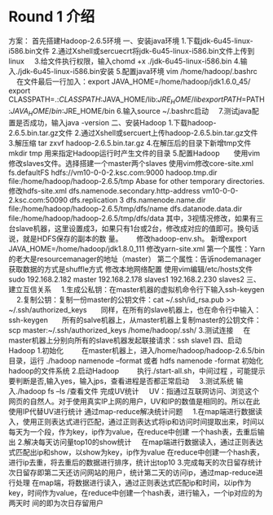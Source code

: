 # Round 1 介绍
方案：
  首先搭建Hadoop-2.6.5环境
  一、安装java环境
     1.下载jdk-6u45-linux-i586.bin文件
     2.通过Xshell或sercuecrt将jdk-6u45-linux-i586.bin文件上传到linux
     3.给文件执行权限，输入chomd +x ./jdk-6u45-linux-i586.bin
     4.输入./jdk-6u45-linux-i586.bin安装
     5.配置java环境
        vim /home/hadoop/.bashrc
        在文件最后一行加入：export JAVA_HOME=/home/hadoop/jdk1.6.0_45/
                          export CLASSPATH=.:$CLASSPATH:$JAVA_HOME/lib:$JRE_HOME/lib
                          export PATH=$PATH:$JAVA_HOME/bin:$JRE_HOME/bin
     6.输入source ~/.bashrc启动
     7.测试java配置是否成功，输入java -version
  二、安装Hadoop
    1.下载hadoop-2.6.5.bin.tar.gz文件
    2.通过Xshell或sercuert上传hadoop-2.6.5.bin.tar.gz文件
    3.解压缩 tar zxvf hadoop-2.6.5.bin.tar.gz
    4.在解压后的目录下新增tmp文件
        mkdir tmp   用来指定Hadoop运行时产生文件的目录
    5.配置Hadoop
        使用vim修改slaves文件。选择搭建一个master两个slaves
        使用vim修改core-site.xml
        <configuration>
	      <property>
                <name>fs.defaultFS</name>
                <value>hdfs://vm10-0-0-2.ksc.com:9000</value>
        </property>
        <property>
                <name>hadoop.tmp.dir</name>
                <value>file:/home/hadoop/hadoop-2.6.5/tmp</value>
                <description>Abase for other temporary directories.</description>
        </property>
        </configuration>
        修改hdfs-site.xml
        <configuration>
	      <property>
                <name>dfs.namenode.secondary.http-address</name>
                <value>vm10-0-0-2.ksc.com:50090</value>
        </property>
        <property>
                <name>dfs.replication</name>
                <value>3</value>
        </property>
        <property>
                <name>dfs.namenode.name.dir</name>
                <value>file:/home/hadoop/hadoop-2.6.5/tmp/dfs/name</value>
        </property>
        <property>
                <name>dfs.datanode.data.dir</name>
                <value>file:/home/hadoop/hadoop-2.6.5/tmp/dfs/data</value>
        </property>
        </configuration>
        其中，<value>3</value>视情况修改，如果有三台slave机器，这里设置成3，如果只有1台或2台，修改成对应的值即可。换句话说，就是HDFS保存的副本的数         量。
        修改hadoop-env.sh。 新增export JAVA_HOME=/home/hadoop/jdk1.8.0_111
        修改yarn-site.xml
        第一个属性：Yarn的老大是resourcemanager的地址（master）
        第二个属性：告诉nodemanager获取数据的方式是shuffle方式
        修改本地网络配置
        使用vim编辑/etc/hosts文件
        sudo 192.168.2.182 master
             192.168.2.178 slaves1
             192.168.2.230 slaves2
  三、建立互信关系
      1.生成公私钥：在master机器的虚拟机命令行下输入ssh-keygen 
      2.复制公钥：复制一份master的公钥文件：cat ~/.ssh/id_rsa.pub >> ~/.ssh/authorized_keys
        同样，在所有的slave机器上，也在命令行中输入：ssh-keygen 
        所有的salve机器上，从master机器上复制master的公钥文件：scp master:~/.ssh/authorized_keys      /home/hadoop/.ssh/
      3.测试连接
      在master机器上分别向所有的slave机器发起联接请求：ssh slave1
  四、启动Hadoop
      1.初始化
         在master机器上，进入/home/hadoop/hadoop-2.6.5/bin目录，运行 ./hadoop namenode –format 或者 hdfs namenode -format
         初始化hadoop的文件系统
      2.启动Hadoop
         执行./start-all.sh，中间过程 ，可能提示要判断是否,输入yes，输入jps，查看进程是否都正常启动
      3.测试系统
      输入./hadoop fs –ls /查看文件
 完成UV统计
     UV：指通过互联网访问、浏览这个网页的自然人。对于使用真实IP上网的用户，UV和IP的数值是相同的。所以在此使用IP代替UV进行统计
     通过map-reduce解决统计问题
     1.在map端进行数据读入，使用正则表达式进行匹配，通过正则表达式将ip和访问时间提取出来，时间以每天为一个段，作为key，ip作为value，在reduce中创建	      一个hash表，去重后输出
     2.解决每天访问量top10的show统计
     	在map端进行数据读入，通过正则表达式匹配出ip和show，以show为key，ip作为value
	在reduce中创建一个hash表，进行ip去重，将去重后的数据进行排序，统计出top10
     3.完成每天的次日留存统计
	次日留存即第二天还访问网站的用户，统计第二天的访问ip，通过map-reduce进行处理
	在map端，将数据进行读入，通过正则表达式匹配ip和时间，以ip作为key，时间作为value，在reduce中创建一个hash表，进行输入，一个ip对应的为两天时	  间的即为次日存留用户
	
